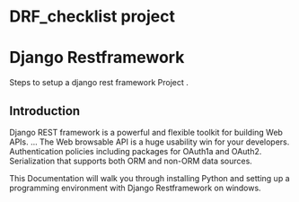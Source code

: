 # DRF_checklist project


# Django Restframework

Steps to setup a django rest framework Project .

## Introduction

Django REST framework is a powerful and flexible toolkit for building Web APIs. ... The Web browsable API is a huge usability win for your developers. Authentication policies including packages for OAuth1a and OAuth2. Serialization that supports both ORM and non-ORM data sources.

This Documentation will walk you through installing Python and setting up a programming environment with Django Restframework on windows.
